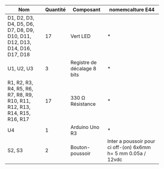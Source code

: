 | Nom                                                | Quantité | Composant                      | nomemcalture E44 |
|----------------------------------------------------|----------|--------------------------------| -- |
| D1, D2, D3, D4, D5, D6, D7, D8, D9, D10, D11, D12, D13, D14, D16, D17, D18 | 17       | Vert LED                       | * |
| U1, U2, U3                                        | 3        | Registre de décalage 8 bits    | * |
| R1, R2, R3, R4, R5, R6, R7, R8, R9, R10, R11, R12, R13, R14, R15, R16, R17 | 17       | 330 Ω Résistance               | * |
| U4                                                 | 1        | Arduino Uno R3                | * |
| S2, S3                                            | 2        | Bouton-poussoir                | Inter a poussoir pour ci off-(on) 6x6mm h= 5 mm 0.05a / 12vdc |
